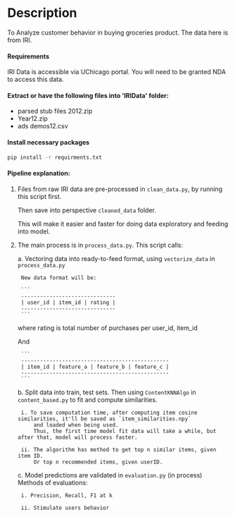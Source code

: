 # Description
To Analyze customer behavior in buying groceries product.
The data here is from IRI.

#### Requirements

IRI Data is accessible via UChicago portal. You will need to be granted NDA to access this data.
 
#### Extract or have the following files into 'IRIData' folder:

* parsed stub files 2012.zip
* Year12.zip
* ads demos12.csv

#### Install necessary packages

```bash
pip install -r requirments.txt
```

#### Pipeline explanation:

1. Files from raw IRI data are pre-processed in `clean_data.py`, by running this script first.

    Then save into perspective `cleaned_data` folder.
    
    This will make it easier and faster for doing data exploratory and feeding into model.
    
2. The main process is in `process_data.py`. This script calls:

    a. Vectoring data into ready-to-feed format, using `vectorize_data` in `process_data.py`

        New data format will be:
        
        ```
        ------------------------------ 
        | user_id | item_id | rating |
        ------------------------------
        ```
        
      where rating is total number of purchases per user_id, item_id
        
      And
      
        ```
        ----------------------------------------------- 
        | item_id | feature_a | feature_b | feature_c |
        -----------------------------------------------
        ```
    b. Split data into train, test sets. Then using `ContentKNNAlgo` in `content_based.py` to fit and compute similarities.
        
        i. To save computation time, after computing item cosine similarities, it'll be saved as `item_similarities.npy`
            and loaded when being used.
            Thus, the first time model fit data will take a while, but after that, model will process faster.
        
        ii. The algorithm has method to get top n similar items, given item ID. 
            Or top n recommended items, given userID.
    
    c. Model predictions are validated in `evaluation.py` (in process)
        Methods of evaluations:
    
        i. Precision, Recall, F1 at k

        ii. Stimulate users behavior
        
